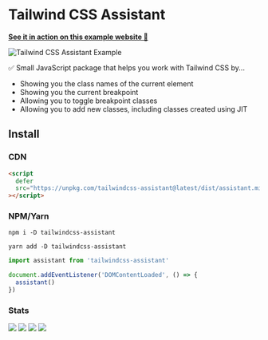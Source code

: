 # Tailwind CSS Assistant

**[See it in action on this example website 🎉](https://tailwindcss-assistant-example.vercel.app/)**

![Tailwind CSS Assistant Example](https://user-images.githubusercontent.com/50486078/180596703-753d28ad-d404-4805-8800-c2cbdb78f1c0.gif)

✅ Small JavaScript package that helps you work with Tailwind CSS by...

- Showing you the class names of the current element
- Showing you the current breakpoint
- Allowing you to toggle breakpoint classes
- Allowing you to add new classes, including classes created using JIT

## Install

### CDN

```html
<script
  defer
  src="https://unpkg.com/tailwindcss-assistant@latest/dist/assistant.min.js"
></script>
```

### NPM/Yarn

```shell
npm i -D tailwindcss-assistant

yarn add -D tailwindcss-assistant
```

```js
import assistant from 'tailwindcss-assistant'

document.addEventListener('DOMContentLoaded', () => {
  assistant()
})
```

### Stats

![](https://img.shields.io/bundlephobia/min/tailwindcss-assistant)
![](https://img.shields.io/npm/v/tailwindcss-assistant)
![](https://img.shields.io/npm/dt/tailwindcss-assistant)
![](https://img.shields.io/github/license/markmead/tailwindcss-assistant)
